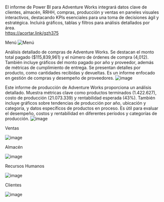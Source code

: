 El informe de Power BI para Adventure Works integrará datos clave de clientes, almacén, RRHH, compras, producción y ventas en paneles visuales interactivos, destacando KPIs esenciales para una toma de decisiones ágil y estratégica. Incluirá gráficos, tablas y filtros para análisis detallados por área. </br>
https://acortar.link/gzh375

Menú
![Menú](https://github.com/user-attachments/assets/0d8060d1-9c09-4d73-8fc5-0e9d03f46f5e)

Análisis detallado de compras de Adventure Works. Se destacan el monto total pagado ($115,839,961) y el número de órdenes de compra (4,012). También incluye gráficos del monto pagado por año y proveedor, además de métricas de cumplimiento de entrega. Se presentan detalles por producto, como cantidades recibidas y devueltas. Es un informe enfocado en gestión de compras y desempeño de proveedores.
![image](https://github.com/user-attachments/assets/2718cbe2-ea78-47bb-b329-912d1bb1353c)

Este informe de producción de Adventure Works proporciona un análisis detallado. Muestra métricas clave como productos terminados (1.422.627), costo de producción (21.073.339) y rentabilidad esperada (43%). También incluye gráficos sobre tendencias de producción por año, ubicación y categoría, y datos específicos de productos en proceso. Es útil para evaluar el desempeño, costos y rentabilidad en diferentes períodos y categorías de producción.
![image](https://github.com/user-attachments/assets/e2e22fe8-67b7-431b-91bf-7795dfda9a64)

Ventas

![image](https://github.com/user-attachments/assets/bc4dfd85-2a91-4386-a286-02c8a2db3025)

Almacén

![image](https://github.com/user-attachments/assets/99db0ca7-1af9-4bf0-a0bc-5df2bbfe3caf)

Recursos Humanos

![image](https://github.com/user-attachments/assets/14104e47-3910-47fc-a05a-98765c7c582f)

Clientes

![image](https://github.com/user-attachments/assets/e2301080-2fc5-4f99-b261-ea8714509d43)








